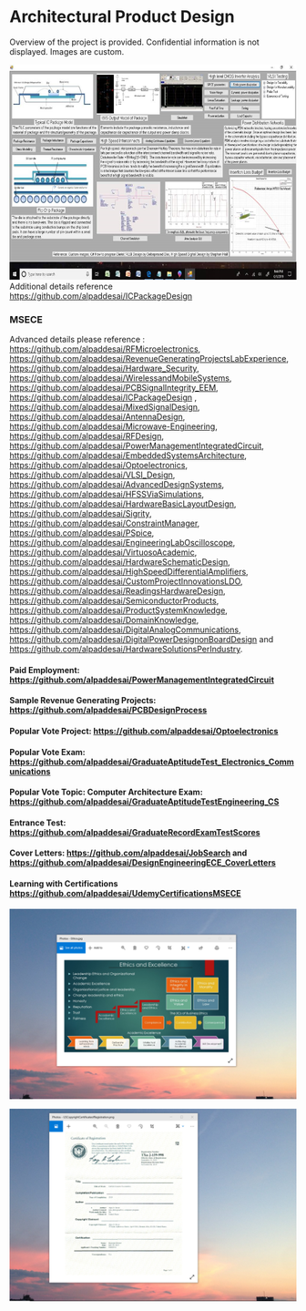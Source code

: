 # Architectural Product Design

Overview of the project is provided. Confidential information is not displayed. Images are custom.

![image](ICPackageGUIImage.jpg)
Additional details reference https://github.com/alpaddesai/ICPackageDesign

### MSECE
Advanced details please reference : https://github.com/alpaddesai/RFMicroelectronics, https://github.com/alpaddesai/RevenueGeneratingProjectsLabExperience, https://github.com/alpaddesai/Hardware_Security,  https://github.com/alpaddesai/WirelessandMobileSystems,  https://github.com/alpaddesai/PCBSignalIntegrity_EEM, https://github.com/alpaddesai/ICPackageDesign , https://github.com/alpaddesai/MixedSignalDesign, https://github.com/alpaddesai/AntennaDesign, https://github.com/alpaddesai/Microwave-Engineering, https://github.com/alpaddesai/RFDesign,  https://github.com/alpaddesai/PowerManagementIntegratedCircuit, https://github.com/alpaddesai/EmbeddedSystemsArchitecture, https://github.com/alpaddesai/Optoelectronics, https://github.com/alpaddesai/VLSI_Design,  https://github.com/alpaddesai/AdvancedDesignSystems, https://github.com/alpaddesai/HFSSViaSimulations, https://github.com/alpaddesai/HardwareBasicLayoutDesign, https://github.com/alpaddesai/Sigrity, https://github.com/alpaddesai/ConstraintManager, https://github.com/alpaddesai/PSpice, https://github.com/alpaddesai/EngineeringLabOscilloscope, https://github.com/alpaddesai/VirtuosoAcademic, https://github.com/alpaddesai/HardwareSchematicDesign, https://github.com/alpaddesai/HighSpeedDifferentialAmplifiers, https://github.com/alpaddesai/CustomProjectInnovationsLDO, https://github.com/alpaddesai/ReadingsHardwareDesign, https://github.com/alpaddesai/SemiconductorProducts, https://github.com/alpaddesai/ProductSystemKnowledge, https://github.com/alpaddesai/DomainKnowledge, https://github.com/alpaddesai/DigitalAnalogCommunications, https://github.com/alpaddesai/DigitalPowerDesignonBoardDesign and https://github.com/alpaddesai/HardwareSolutionsPerIndustry.

#### Paid Employment: https://github.com/alpaddesai/PowerManagementIntegratedCircuit   
#### Sample Revenue Generating Projects: https://github.com/alpaddesai/PCBDesignProcess
#### Popular Vote Project: https://github.com/alpaddesai/Optoelectronics
#### Popular Vote Exam: https://github.com/alpaddesai/GraduateAptitudeTest_Electronics_Communications
#### Popular Vote Topic: Computer Architecture Exam: https://github.com/alpaddesai/GraduateAptitudeTestEngineering_CS
#### Entrance Test: https://github.com/alpaddesai/GraduateRecordExamTestScores
#### Cover Letters: https://github.com/alpaddesai/JobSearch and https://github.com/alpaddesai/DesignEngineeringECE_CoverLetters
#### Learning with Certifications https://github.com/alpaddesai/UdemyCertificationsMSECE

![image](EthicsandExcellence.png)

![image](USCopyrightCertificate.png)
